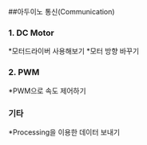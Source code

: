 ##아두이노 통신(Communication)
### 1. DC Motor
*모터드라이버 사용해보기
*모터 방향 바꾸기
### 2. PWM
*PWM으로 속도 제어하기
### 기타
*Processing을 이용한 데이터 보내기
